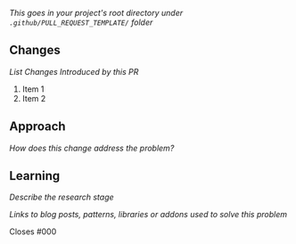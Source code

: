 _This goes in your project's root directory under `.github/PULL_REQUEST_TEMPLATE/` folder_
## Changes
_List Changes Introduced by this PR_
1. Item 1
2. Item 2

## Approach
_How does this change address the problem?_

## Learning
_Describe the research stage_

_Links to blog posts, patterns, libraries or addons used to solve this problem_

Closes #000



